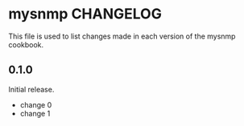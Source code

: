# mysnmp CHANGELOG

This file is used to list changes made in each version of the mysnmp cookbook.

## 0.1.0

Initial release.

- change 0
- change 1
